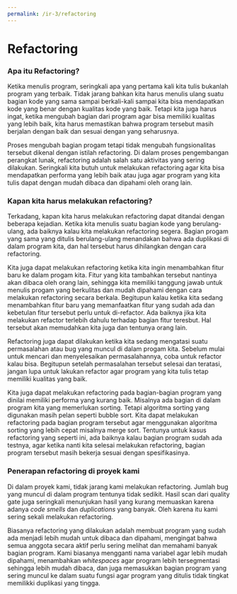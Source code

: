 ```yaml
---
permalink: /ir-3/refactoring
---
```


# Refactoring

### Apa itu Refactoring?

Ketika menulis program, seringkali apa yang pertama kali kita tulis bukanlah program yang terbaik. Tidak jarang bahkan kita harus menulis ulang suatu bagian kode yang sama sampai berkali-kali sampai kita bisa mendapatkan kode yang benar dengan kualitas kode yang baik. Tetapi kita juga harus ingat, ketika mengubah bagian dari program agar bisa memiliki kualitas yang lebih baik, kita harus memastikan bahwa program tersebut masih berjalan dengan baik dan sesuai dengan yang seharusnya.

Proses mengubah bagian progam tetapi tidak mengubah fungsionalitas tersebut dikenal dengan istilah refactoring. Di dalam proses pengembangan perangkat lunak, refactoring adalah salah satu aktivitas yang sering dilakukan. Seringkali kita butuh untuk melakukan refactoring agar kita bisa mendapatkan performa yang lebih baik atau juga agar program yang kita tulis dapat dengan mudah dibaca dan dipahami oleh orang lain.

### Kapan kita harus melakukan refactoring?

Terkadang, kapan kita harus melakukan refactoring dapat ditandai dengan beberapa kejadian. Ketika kita menulis suatu bagian kode yang berulang-ulang, ada baiknya kalau kita melakukan refactoring segera. Bagian progam yang sama yang ditulis berulang-ulang menandakan bahwa ada duplikasi di dalam program kita, dan hal tersebut harus dihilangkan dengan cara refactoring.

Kita juga dapat melakukan refactoring ketika kita ingin menambahkan fitur baru ke dalam progam kita. Fitur yang kita tambahkan tersebut nantinya akan dibaca oleh orang lain, sehingga kita memiliki tanggung jawab untuk menulis progam yang berkulitas dan mudah dipahami dengan cara melakukan refactoring secara berkala. Begitupun kalau ketika kita sedang menambahkan fitur baru yang memanfaatkan fitur yang sudah ada dan kebetulan fitur tersebut perlu untuk di-refactor. Ada baiknya jika kita melakukan refactor terlebih dahulu terhadap bagian fitur teresbut. Hal tersebut akan memudahkan kita juga dan tentunya orang lain.

Refactoring juga dapat dilakukan ketika kita sedang mengatasi suatu permasalahan atau bug yang muncul di dalam progam kita. Sebelum mulai untuk mencari dan menyelesaikan permasalahannya, coba untuk refactor kalau bisa. Begitupun setelah permasalahan tersebut selesai dan teratasi, jangan lupa untuk lakukan refactor agar program yang kita tulis tetap memiliki kualitas yang baik.

Kita juga dapat melakukan refactoring pada bagian-bagian program yang dinilai memiliki performa yang kurang baik. Misalnya ada bagian di dalam program kita yang memerlukan sorting. Tetapi algoritma sorting yang digunakan masih pelan seperti bubble sort. Kita dapat melakukan refactoring pada bagian program tersebut agar menggunakan algoritma sorting yang lebih cepat misalnya merge sort. Tentunya untuk kasus refactoring yang seperti ini, ada baiknya kalau bagian program sudah ada testnya, agar ketika nanti kita selesai melakukan refactoring, bagian program tersebut masih bekerja sesuai dengan spesifikasinya.

### Penerapan refactoring di proyek kami

Di dalam proyek kami, tidak jarang kami melakukan refactoring. Jumlah bug yang muncul di dalam program tentunya tidak sedikit. Hasil scan dari quality gate juga seringkali menunjukan hasil yang kurang memuaskan karena adanya *code smells* dan *duplications* yang banyak. Oleh karena itu kami sering sekali melakukan refactoring.

Biasanya refactoring yang dilakukan adalah membuat program yang sudah ada menjadi lebih mudah untuk dibaca dan dipahami, mengingat bahwa semua anggota secara aktif perlu sering melihat dan memahami banyak bagian program. Kami biasanya mengganti nama variabel agar lebih mudah dipahami, menambahkan *whitespaces*  agar program lebih tersegmentasi sehingga lebih mudah dibaca, dan juga memasukkan bagian program yang sering muncul ke dalam suatu fungsi agar program yang ditulis tidak tingkat memilikki duplikasi yang tingga.
